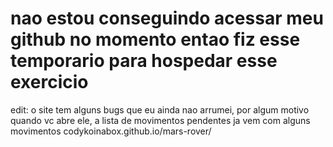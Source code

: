 # nao estou conseguindo acessar meu github no momento entao fiz esse temporario para hospedar esse exercicio
edit: o site tem alguns bugs que eu ainda nao arrumei, por algum motivo quando vc abre ele, a lista de movimentos pendentes ja vem com alguns movimentos
codykoinabox.github.io/mars-rover/
